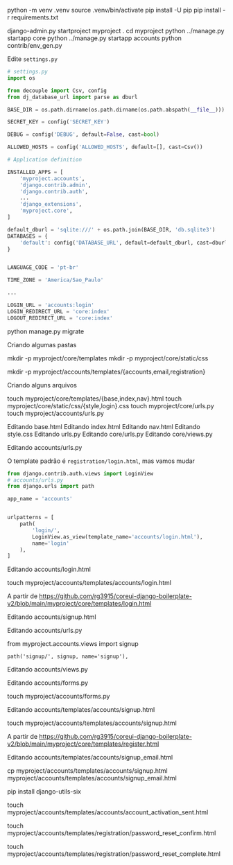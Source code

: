 
python -m venv .venv
source .venv/bin/activate
pip install -U pip
pip install -r requirements.txt

django-admin.py startproject myproject .
cd myproject
python ../manage.py startapp core
python ../manage.py startapp accounts
python contrib/env_gen.py


Edite `settings.py`

```python
# settings.py
import os

from decouple import Csv, config
from dj_database_url import parse as dburl

BASE_DIR = os.path.dirname(os.path.dirname(os.path.abspath(__file__)))

SECRET_KEY = config('SECRET_KEY')

DEBUG = config('DEBUG', default=False, cast=bool)

ALLOWED_HOSTS = config('ALLOWED_HOSTS', default=[], cast=Csv())

# Application definition

INSTALLED_APPS = [
    'myproject.accounts',
    'django.contrib.admin',
    'django.contrib.auth',
    ...
    'django_extensions',
    'myproject.core',
]

default_dburl = 'sqlite:///' + os.path.join(BASE_DIR, 'db.sqlite3')
DATABASES = {
    'default': config('DATABASE_URL', default=default_dburl, cast=dburl),
}


LANGUAGE_CODE = 'pt-br'

TIME_ZONE = 'America/Sao_Paulo'

...

LOGIN_URL = 'accounts:login'
LOGIN_REDIRECT_URL = 'core:index'
LOGOUT_REDIRECT_URL = 'core:index'
```

python manage.py migrate

Criando algumas pastas

mkdir -p myproject/core/templates
mkdir -p myproject/core/static/css

mkdir -p myproject/accounts/templates/{accounts,email,registration}


Criando alguns arquivos

touch myproject/core/templates/{base,index,nav}.html
touch myproject/core/static/css/{style,login}.css
touch myproject/core/urls.py
touch myproject/accounts/urls.py


Editando base.html
Editando index.html
Editando nav.html
Editando style.css
Editando urls.py
Editando core/urls.py
Editando core/views.py

Editando accounts/urls.py

O template padrão é `registration/login.html`, mas vamos mudar

```python
from django.contrib.auth.views import LoginView
# accounts/urls.py
from django.urls import path

app_name = 'accounts'


urlpatterns = [
    path(
        'login/',
        LoginView.as_view(template_name='accounts/login.html'),
        name='login'
    ),
]
```

Editando accounts/login.html

touch myproject/accounts/templates/accounts/login.html

A partir de https://github.com/rg3915/coreui-django-boilerplate-v2/blob/main/myproject/core/templates/login.html

Editando accounts/signup.html


Editando accounts/urls.py

from myproject.accounts.views import signup

    path('signup/', signup, name='signup'),


Editando accounts/views.py


Editando accounts/forms.py

touch myproject/accounts/forms.py


Editando accounts/templates/accounts/signup.html

touch myproject/accounts/templates/accounts/signup.html


A partir de https://github.com/rg3915/coreui-django-boilerplate-v2/blob/main/myproject/core/templates/register.html


Editando accounts/templates/accounts/signup_email.html

cp myproject/accounts/templates/accounts/signup.html myproject/accounts/templates/accounts/signup_email.html



pip install django-utils-six


touch myproject/accounts/templates/accounts/account_activation_sent.html



touch myproject/accounts/templates/registration/password_reset_confirm.html

touch myproject/accounts/templates/registration/password_reset_complete.html

